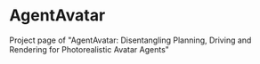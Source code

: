 # AgentAvatar
Project page of "AgentAvatar: Disentangling Planning, Driving and Rendering for Photorealistic Avatar Agents"

